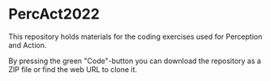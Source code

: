 # PercAct2022

This repository holds materials for the coding exercises used for Perception and Action. 

By pressing the green "Code"-button you can download the repository as a ZIP file or find the web URL to clone it. 
